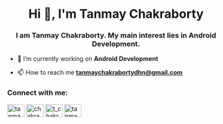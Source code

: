 <h1 align="center">Hi 👋, I'm Tanmay Chakraborty</h1>
<h3 align="center">I am Tanmay Chakraborty. My main interest lies in Android Development.</h3>

- 🔭 I’m currently working on **Android Development**

- 📫 How to reach me **tanmaychakrabortydhn@gmail.com**

<h3 align="left">Connect with me:</h3>
<p align="left">
<a href="https://linkedin.com/in/tanmay-chakraborty-521913199" target="blank"><img align="center" src="https://cdn.jsdelivr.net/npm/simple-icons@3.0.1/icons/linkedin.svg" alt="tanmay-chakraborty-521913199" height="30" width="40" /></a>
<a href="https://www.codechef.com/users/chakrawarty99" target="blank"><img align="center" src="https://cdn.jsdelivr.net/npm/simple-icons@3.1.0/icons/codechef.svg" alt="chakrawarty99" height="30" width="40" /></a>
<a href="https://codeforces.com/profile/t_chakrawarty" target="blank"><img align="center" src="https://cdn.jsdelivr.net/npm/simple-icons@3.0.1/icons/codeforces.svg" alt="t_chakrawarty" height="30" width="40" /></a>
<a href="https://www.leetcode.com/tanmay__" target="blank"><img align="center" src="https://cdn.jsdelivr.net/npm/simple-icons@3.0.1/icons/leetcode.svg" alt="tanmay__" height="30" width="40" /></a>
</p>


